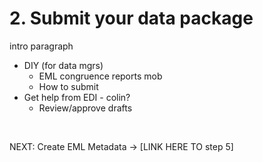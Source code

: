 # 2. Submit your data package
intro paragraph

- DIY (for data mgrs) 
    - EML congruence reports mob
    - How to submit
- Get help from EDI - colin?
    - Review/approve drafts

    
 

NEXT: Create EML Metadata -> [LINK HERE TO step 5]
<!-- to be added:

- - EDIs Software registry - how to use and/or contribute - kristin
-->
